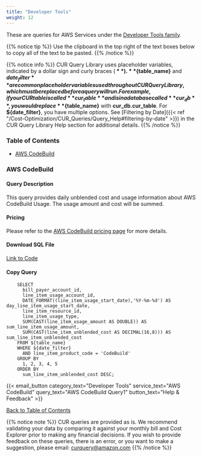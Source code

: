 ```yaml
---
title: "Developer Tools"
weight: 12
---
```


These are queries for AWS Services under the [Developer Tools family](https://aws.amazon.com/products/developer-tools/).  

{{% notice tip %}}
Use the clipboard in the top right of the text boxes below to copy all of the text to be pasted.
{{% /notice %}}

{{% notice info %}}
CUR Query Library uses placeholder variables, indicated by a dollar sign and curly braces (**${  }**). **${table_name}** and **${date_filter}** are common placeholder variables used throughout CUR Query Library, which must be replaced before a query will run. For example, if your CUR table is called **cur_table** and is in a database called **cur_db**, you would replace **${table_name}** with **cur_db.cur_table**. For **${date_filter}**, you have multiple options. See [Filtering by Date]({{< ref "/Cost-Optimization/CUR_Queries/Query_Help#filtering-by-date" >}}) in the CUR Query Library Help section for additional details.
{{% /notice %}}

### Table of Contents
  * [AWS CodeBuild](#aws-codebuild)


### AWS CodeBuild

#### Query Description
This query provides daily unblended cost and usage information about AWS CodeBuild Usage. The usage amount and cost will be summed.

#### Pricing
Please refer to the [AWS CodeBuild pricing page](https://aws.amazon.com/codebuild/pricing/?nc=sn&loc=3) for more details.

#### Download SQL File
[Link to Code](/Cost/300_CUR_Queries/Code/Developer_Tools/codebuild.sql)

#### Copy Query
```tsql
    SELECT
      bill_payer_account_id,
      line_item_usage_account_id,
      DATE_FORMAT((line_item_usage_start_date),'%Y-%m-%d') AS day_line_item_usage_start_date,
      line_item_resource_id,
      line_item_usage_type,
      SUM(CAST(line_item_usage_amount AS DOUBLE)) AS sum_line_item_usage_amount,
      SUM(CAST(line_item_unblended_cost AS DECIMAL(16,8))) AS sum_line_item_unblended_cost
    FROM ${table_name}
    WHERE ${date_filter}
      AND line_item_product_code = 'CodeBuild'
    GROUP BY
      1, 2, 3, 4, 5
    ORDER BY
      sum_line_item_unblended_cost DESC;
```

{{< email_button category_text="Developer Tools" service_text="AWS CodeBuild" query_text="AWS CodeBuild Query1" button_text="Help & Feedback" >}}

[Back to Table of Contents](#table-of-contents)


{{% notice note %}}
CUR queries are provided as is. We recommend validating your data by comparing it against your monthly bill and Cost Explorer prior to making any financial decisions. If you wish to provide feedback on these queries, there is an error, or you want to make a suggestion, please email: curquery@amazon.com
{{% /notice %}}





